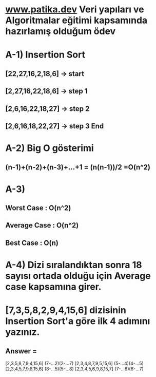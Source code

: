 # www.patika.dev Veri yapıları ve Algoritmalar eğitimi kapsamında hazırlamış olduğum ödev

# A-1) Insertion Sort
## [22,27,16,2,18,6] -> start
## [2,27,16,22,18,6] -> step 1
## [2,6,16,22,18,27] -> step 2
## [2,6,16,18,22,27] -> step 3 End

# A-2) Big O gösterimi 
## (n-1)+(n-2)+(n-3)+...+1 = (n(n-1))/2 =O(n^2) 
# A-3) 
## Worst Case   : O(n^2)
## Average Case : O(n^2)
## Best Case    : O(n)

# A-4) Dizi sıralandıktan sonra 18 sayısı ortada olduğu için Average case kapsamına girer.


# [7,3,5,8,2,9,4,15,6] dizisinin Insertion Sort'a göre ilk 4 adımını yazınız.

## Answer = 
[2,3,5,8,7,9,4,15,6] (7-...2)(2-...7)
[2,3,4,8,7,9,5,15,6] (5-...4)(4-...5)
[2,3,4,5,7,9,8,15,6] (8-...5)(5-...8)
[2,3,4,5,6,9,8,15,7] (7-...6)(6-...7)